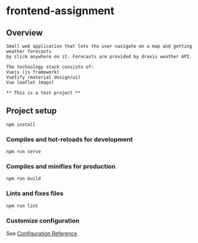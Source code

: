 # frontend-assignment
## Overview
```
Small web application that lets the user navigate on a map and getting weather forecasts
by click anywhere on it. Forecasts are provided by draxis weather API.

The technology stack consists of:
Vuejs (js framework)
Vuetify (material design/ui)
Vue leaflet (maps)

** This is a test project **
```
## Project setup
```
npm install
```

### Compiles and hot-reloads for development
```
npm run serve
```

### Compiles and minifies for production
```
npm run build
```

### Lints and fixes files
```
npm run lint
```

### Customize configuration
See [Configuration Reference](https://cli.vuejs.org/config/).
